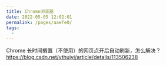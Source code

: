 ```yaml
---
title: Chrome浏览器
date: 2022-05-05 12:02:01
permalink: /pages/aaefe0/
tags:
  - 
---
```



Chrome 长时间搁置（不使用）的网页点开后自动刷新，怎么解决？
https://blog.csdn.net/ythuiyi/article/details/113506238

